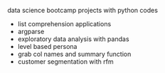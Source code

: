 data science bootcamp projects with python codes
- list comprehension applications
- argparse
- exploratory data analysis with pandas
- level based persona
- grab col names and summary function
- customer segmentation with rfm
